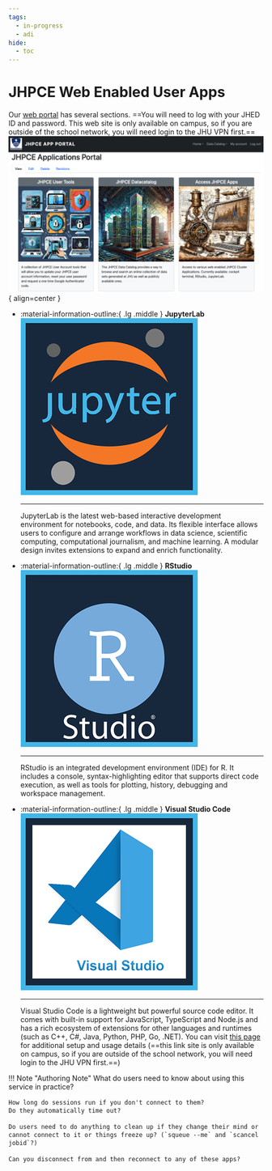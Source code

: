 ```yaml
---
tags:
  - in-progress
  - adi
hide:
  - toc
---
```

# JHPCE Web Enabled User Apps
Our [web portal](https://jhpce-app02.jhsph.edu/) has several sections. ==You will need to log with your JHED ID and password. This web site is only available on campus, so if you are outside of the school network, you will need login to the JHU VPN first.==
[![cluster logo](/images/web_portal.png)](https://jhpce-app02.jhsph.edu){ align=center }

<div class="grid cards" markdown>
  
-   :material-information-outline:{ .lg .middle } __JupyterLab__
  ![cluster logo](/images/jhpce_jupyter.png)

    ---

    JupyterLab is the latest web-based interactive development environment for notebooks, code, and data. Its flexible interface allows users to configure and arrange workflows in data science, scientific computing, computational journalism, and machine learning. A modular design invites extensions to expand and enrich functionality. 

-   :material-information-outline:{ .lg .middle } __RStudio__
    ![cluster logo](/images/jhpce_R_studio.png)
    
    ---

    RStudio is an integrated development environment (IDE) for R. It includes a console, syntax-highlighting editor that supports direct code execution, as well as tools for plotting, history, debugging and workspace management.

-   :material-information-outline:{ .lg .middle } __Visual Studio Code__
    [![cluster logo](/images/jhpce_Visual_studio.png)](https://jhpce-app02.jhsph.edu/vstudio-instructions)
    
    ---

    Visual Studio Code is a lightweight but powerful source code editor. It comes with built-in support for JavaScript, TypeScript and Node.js and has a rich ecosystem of extensions for other languages and runtimes (such as C++, C#, Java, Python, PHP, Go, .NET). You can visit [this page](https://jhpce-app02.jhsph.edu/vstudio-instructions) for additional setup and usage details (==this link site is only available on campus, so if you are outside of the school network, you will need login to the JHU VPN first.==)
  
</div>

!!! Note "Authoring Note"
    What do users need to know about using this service in practice?
    
    How long do sessions run if you don't connect to them?
    Do they automatically time out?
    
    Do users need to do anything to clean up if they change their mind or cannot connect to it or things freeze up? (`squeue --me` and `scancel jobid`?)
    
    Can you disconnect from and then reconnect to any of these apps?


